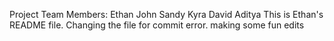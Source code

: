 
Project Team Members:
Ethan
John 
Sandy 
Kyra 
David 
Aditya 
This is Ethan's README file. Changing the file for commit error. making some fun edits
